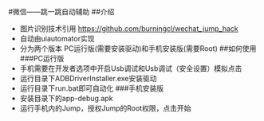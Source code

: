 #微信——跳一跳自动辅助
##介绍
* 图片识别技术引用 https://github.com/burningcl/wechat_jump_hack
* 自动由uiautomator实现
* 分为两个版本 PC运行版(需要安装驱动)和手机安装版(需要Root)
##如何使用
###PC运行版
* 手机需要在开发者选项中开启Usb调试和Usb调试（安全设置）模拟点击
* 运行目录下ADBDriverInstaller.exe安装驱动
* 运行目录下run.bat即可自动化
###手机安装版
* 安装目录下的app-debug.apk
* 运行手机内的Jump，授权Jump的Root权限，点击开始